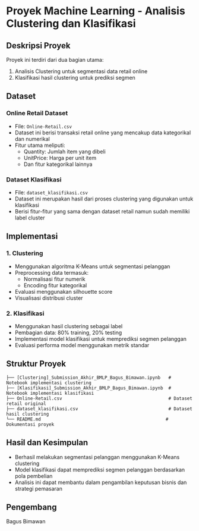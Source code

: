 # Proyek Machine Learning - Analisis Clustering dan Klasifikasi

## Deskripsi Proyek
Proyek ini terdiri dari dua bagian utama:
1. Analisis Clustering untuk segmentasi data retail online
2. Klasifikasi hasil clustering untuk prediksi segmen

## Dataset

### Online Retail Dataset
- File: `Online-Retail.csv`
- Dataset ini berisi transaksi retail online yang mencakup data kategorikal dan numerikal
- Fitur utama meliputi:
  - Quantity: Jumlah item yang dibeli
  - UnitPrice: Harga per unit item
  - Dan fitur kategorikal lainnya

### Dataset Klasifikasi
- File: `dataset_klasifikasi.csv`
- Dataset ini merupakan hasil dari proses clustering yang digunakan untuk klasifikasi
- Berisi fitur-fitur yang sama dengan dataset retail namun sudah memiliki label cluster

## Implementasi

### 1. Clustering
- Menggunakan algoritma K-Means untuk segmentasi pelanggan
- Preprocessing data termasuk:
  - Normalisasi fitur numerik
  - Encoding fitur kategorikal
- Evaluasi menggunakan silhouette score
- Visualisasi distribusi cluster

### 2. Klasifikasi
- Menggunakan hasil clustering sebagai label
- Pembagian data: 80% training, 20% testing
- Implementasi model klasifikasi untuk memprediksi segmen pelanggan
- Evaluasi performa model menggunakan metrik standar

## Struktur Proyek
```
├── [Clustering]_Submission_Akhir_BMLP_Bagus_Bimawan.ipynb   # Notebook implementasi clustering
├── [Klasifikasi]_Submission_Akhir_BMLP_Bagus_Bimawan.ipynb  # Notebook implementasi klasifikasi
├── Online-Retail.csv                                        # Dataset retail original
├── dataset_klasifikasi.csv                                  # Dataset hasil clustering
└── README.md                                               # Dokumentasi proyek
```

## Hasil dan Kesimpulan
- Berhasil melakukan segmentasi pelanggan menggunakan K-Means clustering
- Model klasifikasi dapat memprediksi segmen pelanggan berdasarkan pola pembelian
- Analisis ini dapat membantu dalam pengambilan keputusan bisnis dan strategi pemasaran

## Pengembang
Bagus Bimawan